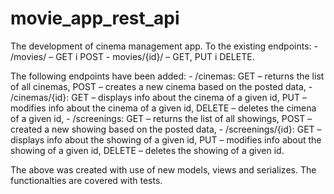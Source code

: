 # movie_app_rest_api
The development of cinema management app. To the existing endpoints:
    - /movies/ – GET i POST
    - movies/{id}/ – GET, PUT i DELETE.

The following endpoints have been added:
    - /cinemas:
        GET – returns the list of all cinemas,
        POST – creates a new cinema based on the posted data,
    - /cinemas/{id}:
        GET – displays info about the cinema of a given id,
        PUT – modifies info about the cinema of a given id,
        DELETE – deletes the cimena of a given id,
    - /screenings:
        GET – returns the list of all showings,
        POST – created a new showing based on the posted data,
    - /screenings/{id}:
        GET – displays info about the showing of a given id,
        PUT – modifies info about the showing of a given id,
        DELETE – deletes the showing of a given id.

The above was created with use of new models, views and serializes. The functionalties are covered with tests.

